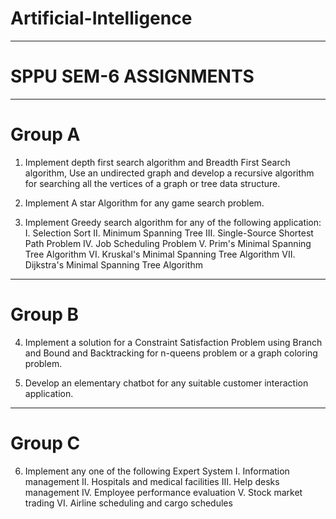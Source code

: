 # Artificial-Intelligence
---
# SPPU SEM-6 ASSIGNMENTS
---

# Group A

1. Implement depth first search algorithm and Breadth First Search algorithm, Use an undirected 
graph and develop a recursive algorithm for searching all the vertices of a graph or tree data 
structure. 

2. Implement A star Algorithm for any game search problem.

3. Implement Greedy search algorithm for any of the following application:
I. Selection Sort
II. Minimum Spanning Tree
III. Single-Source Shortest Path Problem
IV. Job Scheduling Problem
V. Prim's Minimal Spanning Tree Algorithm
VI. Kruskal's Minimal Spanning Tree Algorithm
VII. Dijkstra's Minimal Spanning Tree Algorithm
---
# Group B
4. Implement a solution for a Constraint Satisfaction Problem using Branch and Bound and 
Backtracking for n-queens problem or a graph coloring problem.

5. Develop an elementary chatbot for any suitable customer interaction application.
---
# Group C

6. Implement any one of the following Expert System 
I. Information management
II. Hospitals and medical facilities
III. Help desks management
IV. Employee performance evaluation
V. Stock market trading
VI. Airline scheduling and cargo schedules
